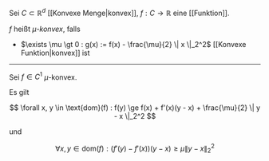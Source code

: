 Sei $C \subset \mathbb{R}^d$ [[Konvexe Menge|konvex]], $f : C \to \mathbb{R}$ eine [[Funktion]].

$f$ heißt *$\mu$-konvex*, falls
- $\exists \mu \gt 0 : g(x) := f(x) - \frac{\mu}{2} \| x \|_2^2$ [[Konvexe Funktion|konvex]] ist

---

Sei $f \in C^1$ $\mu$-konvex.

Es gilt

$$
	\forall x, y \in \text{dom}(f) : f(y) \ge f(x) + f'(x)(y - x) + \frac{\mu}{2} \| y - x \|_2^2
$$

und

$$
	\forall x, y \in \text{dom}(f) : (f'(y) - f'(x))(y - x) \ge \mu \| y - x \|_2^2
$$